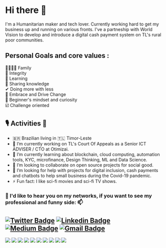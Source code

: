 # Hi there 👋
I'm a Humanitarian maker and tech lover.
Currently working hard to get my business up and running on various fronts.
I've a partneship with World Vision to develop and introduce a digital cash payment system on TL's rural poor communities.

## Personal Goals and core values :

👨‍👩‍👧‍👦 Family<br>
💪 Integrity<br>
🧠 Learning<br>
🙌 Sharing knowledge<br>
✔ Doing more with less<br>
🙌 Embrace and Drive Change<br>
🔭 Beginner's mindset and curiosity<br>
☑️ Challenge oriented<br>



## 🎙️ Activities 👯 
- 🇧🇷 Brazilian living in 🇹🇱 Timor-Leste
- 🔭 I’m currently working on TL's Court Of Appeals as a Senior ICT ADVISER / CTO at Otimizai.
- 🌱 I’m currently learning about blockchain, cloud computing, automation tools, KYC, microfinance, Design Thinking, ML and Data Science.
- 👯 I’m looking to collaborate on open source projects for social good.
- 🤔 I’m looking for help with projects for digital inclusion, cash payments and chatbots to help small business during the Covid-19 pandemic.
- ⚡ Fun fact: I like sci-fi movies and sci-fi TV shows.


### 💬 I'd like to hear you on my networks, if you want to see my professional and funny side: 📫
[![Twitter Badge](https://img.shields.io/badge/-@paulo_s_amaral-1ca0f1?style=flat-square&labelColor=1ca0f1&logo=twitter&logoColor=white&link=https://twitter.com/paulo_s_amaral)](https://twitter.com/paulo_s_amaral)
[![Linkedin Badge](https://img.shields.io/badge/-@paulosergioamaral-blue?style=flat-square&labelColor=blue&logo=linkedin&logoColor=white&link=https://www.linkedin.com/in/paulosergioamaral)](https://www.linkedin.com/in/paulosergioamaral)
[![Medium Badge](https://img.shields.io/badge/-@paulo_amaral-03a57a?style=flat-square&labelColor=000000&logo=Medium&link=https://medium.com/@paulo_amaral/)](https://medium.com/paulo_amaral/)
[![Gmail Badge](https://img.shields.io/badge/-paulo.security@gmail.com-c14438?style=flat-square&logo=Gmail&logoColor=white&link=mailto:paulo.security@gmail.com)](mailto:paulo.security@gmail.com)
---

![](https://img.shields.io/badge/OS-Linux-informational?style=flat-square&logo=linux)
![](https://img.shields.io/badge/Container-Docker-informational?style=flat-square&logo=docker) 
![](https://img.shields.io/badge/Orcherstrator-Kubernetes-informational?style=flat-square&logo=kubernetes) 
![](https://img.shields.io/badge/Orcherstrator-Openshift-informational?style=flat-square&logo=openshift) 
![](https://img.shields.io/badge/CI/CD-Gitlab-informational?style=flat-square-square&logo=gitlab) 
![](https://img.shields.io/badge/Automation-Ansible-informational?style=flat-square-square&logo=ansible) 
![](https://img.shields.io/badge/Dev-Python-informational?style=flat-square-square&logo=python) 
![](https://img.shields.io/badge/Cloud-AWS-informational?style=flat-square-square&logo=aws) 
![](https://img.shields.io/badge/Cloud-Azure-informational?style=flat-square-square&logo=azure) 
![](https://img.shields.io/badge/Scripting-Bash-informational?style=flat-square-square&logo=bash)
